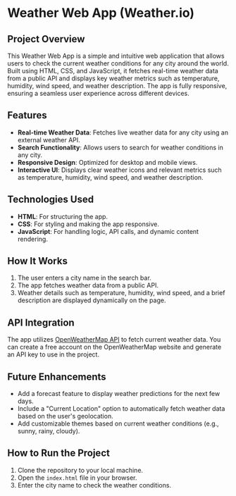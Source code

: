 # Weather Web App (Weather.io)

## Project Overview
This Weather Web App is a simple and intuitive web application that allows users to check the current weather conditions for any city around the world. Built using HTML, CSS, and JavaScript, it fetches real-time weather data from a public API and displays key weather metrics such as temperature, humidity, wind speed, and weather description. The app is fully responsive, ensuring a seamless user experience across different devices.

## Features
- **Real-time Weather Data**: Fetches live weather data for any city using an external weather API.
- **Search Functionality**: Allows users to search for weather conditions in any city.
- **Responsive Design**: Optimized for desktop and mobile views.
- **Interactive UI**: Displays clear weather icons and relevant metrics such as temperature, humidity, wind speed, and weather description.

## Technologies Used
- **HTML**: For structuring the app.
- **CSS**: For styling and making the app responsive.
- **JavaScript**: For handling logic, API calls, and dynamic content rendering.

## How It Works
1. The user enters a city name in the search bar.
2. The app fetches weather data from a public API.
3. Weather details such as temperature, humidity, wind speed, and a brief description are displayed dynamically on the page.

## API Integration
The app utilizes [OpenWeatherMap API](https://openweathermap.org/api) to fetch current weather data. You can create a free account on the OpenWeatherMap website and generate an API key to use in the project.

## Future Enhancements
- Add a forecast feature to display weather predictions for the next few days.
- Include a "Current Location" option to automatically fetch weather data based on the user's geolocation.
- Add customizable themes based on current weather conditions (e.g., sunny, rainy, cloudy).

## How to Run the Project
1. Clone the repository to your local machine.
2. Open the `index.html` file in your browser.
3. Enter the city name to check the weather conditions.
